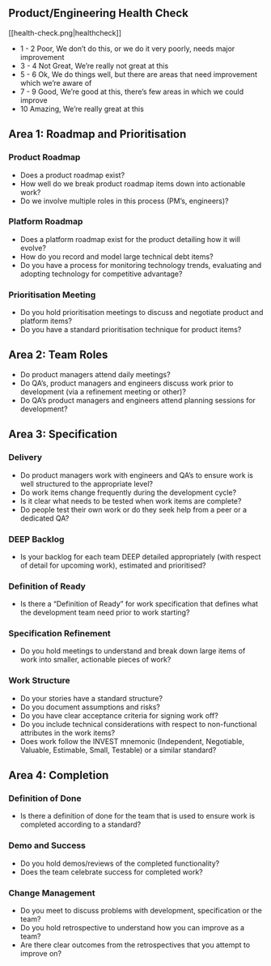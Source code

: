 ## Product/Engineering Health Check

[[health-check.png|healthcheck]]

* 1 - 2   Poor, We don’t do this, or we do it very poorly, needs major improvement
* 3 - 4   Not Great, We’re really not great at this
* 5 - 6   Ok, We do things well, but there are areas that need improvement which we’re aware of
* 7 - 9   Good, We’re good at this, there’s few areas in which we could improve
* 10      Amazing, We’re really great at this

## Area 1: Roadmap and Prioritisation 

### Product Roadmap

- Does a product roadmap exist?
- How well do we break product roadmap items down into actionable work?
- Do we involve multiple roles in this process (PM’s, engineers)?

### Platform Roadmap

- Does a platform roadmap exist for the product detailing how it will evolve?
- How do you record and model large technical debt items?
- Do you have a process for monitoring technology trends, evaluating and adopting technology for competitive advantage?

### Prioritisation Meeting

- Do you hold prioritisation meetings to discuss and negotiate product and platform items?
- Do you have a standard prioritisation technique for product items?

## Area 2: Team Roles

- Do product managers attend daily meetings?
- Do QA’s, product managers and engineers discuss work prior to development (via a refinement meeting or other)?
- Do QA’s product managers and engineers attend planning sessions for development?

## Area 3: Specification

### Delivery

- Do product managers work with engineers and QA’s to ensure work is well structured to the appropriate level?
- Do work items change frequently during the development cycle?
- Is it clear what needs to be tested when work items are complete?
- Do people test their own work or do they seek help from a peer or a dedicated QA?

### DEEP Backlog

- Is your backlog for each team DEEP detailed appropriately (with respect of detail for upcoming work), estimated and prioritised?

### Definition of Ready

- Is there a “Definition of Ready” for work specification that defines what the development team need prior to work starting?

### Specification Refinement

- Do you hold meetings to understand and break down large items of work into smaller, actionable pieces of work?

### Work Structure

- Do your stories have a standard structure?
- Do you document assumptions and risks?
- Do you have clear acceptance criteria for signing work off?
- Do you include technical considerations with respect to non-functional attributes in the work items?
- Does work follow the INVEST mnemonic (Independent, Negotiable, Valuable, Estimable, Small, Testable) or a similar standard?

## Area 4: Completion

### Definition of Done

- Is there a definition of done for the team that is used to ensure work is completed according to a standard?

### Demo and Success

- Do you hold demos/reviews of the completed functionality?
- Does the team celebrate success for completed work?

### Change Management

- Do you meet to discuss problems with development, specification or the team?
- Do you hold retrospective to understand how you can improve as a team?
- Are there clear outcomes from the retrospectives that you attempt to improve on?


